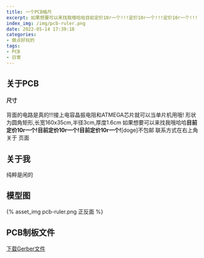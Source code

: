```yaml
---
title: 一个PCB格尺
excerpt: 如果想要可以来找我哦哈哈目前定价10r一个!!!定价10r一个!!!定价10r一个!!!
index_img: /img/pcb-ruler.png
date: 2022-05-14 17:39:18
categories: 
- 做点好玩的
tags:
- PCB
- 日常
---
```

## 关于PCB

#### 尺寸
背面的电路是真的!!!接上电容晶振电阻和ATMEGA芯片就可以当单片机用哦!
形状为圆角矩形,长宽160x35cm,半径3cm,厚度1.6cm
如果想要可以来找我哦哈哈**目前定价10r一个!目前定价10r一个!目前定价10r一个!**[doge]不包邮
联系方式在右上角 关于 页面
## 关于我
纯粹是闲的

## 模型图

{% asset_img pcb-ruler.png 正反面 %}

## PCB制板文件

[下载Gerber文件](Gerber_PCB_ruler.zip "Gerber文件下载")
